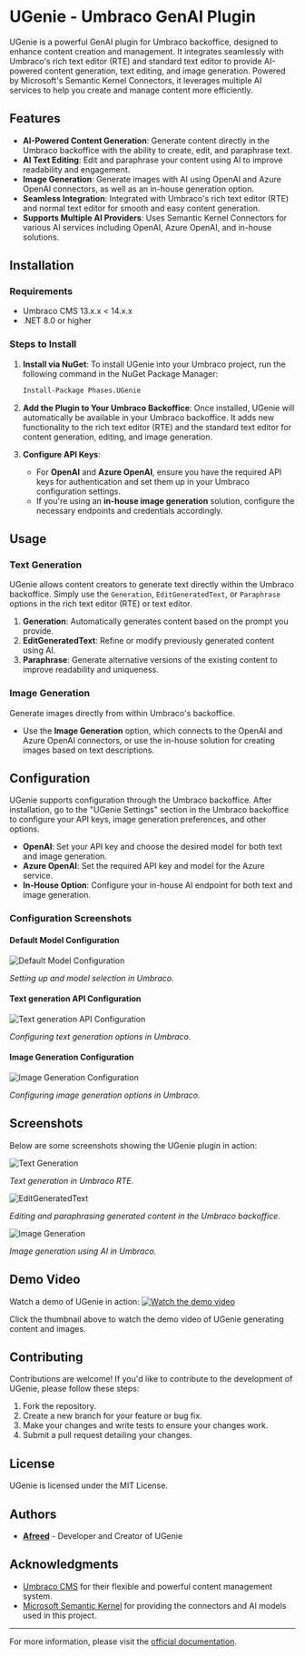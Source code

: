 # UGenie - Umbraco GenAI Plugin

UGenie is a powerful GenAI plugin for Umbraco backoffice, designed to enhance content creation and management. It integrates seamlessly with Umbraco's rich text editor (RTE) and standard text editor to provide AI-powered content generation, text editing, and image generation. Powered by Microsoft's Semantic Kernel Connectors, it leverages multiple AI services to help you create and manage content more efficiently.

## Features

- **AI-Powered Content Generation**: Generate content directly in the Umbraco backoffice with the ability to create, edit, and paraphrase text.
- **AI Text Editing**: Edit and paraphrase your content using AI to improve readability and engagement.
- **Image Generation**: Generate images with AI using OpenAI and Azure OpenAI connectors, as well as an in-house generation option.
- **Seamless Integration**: Integrated with Umbraco's rich text editor (RTE) and normal text editor for smooth and easy content generation.
- **Supports Multiple AI Providers**: Uses Semantic Kernel Connectors for various AI services including OpenAI, Azure OpenAI, and in-house solutions.

## Installation

### Requirements
- Umbraco CMS 13.x.x < 14.x.x
- .NET 8.0 or higher

### Steps to Install

1. **Install via NuGet**:
   To install UGenie into your Umbraco project, run the following command in the NuGet Package Manager:
   ```bash
   Install-Package Phases.UGenie
   ```

2. **Add the Plugin to Your Umbraco Backoffice**:
   Once installed, UGenie will automatically be available in your Umbraco backoffice. It adds new functionality to the rich text editor (RTE) and the standard text editor for content generation, editing, and image generation.

3. **Configure API Keys**:
   - For **OpenAI** and **Azure OpenAI**, ensure you have the required API keys for authentication and set them up in your Umbraco configuration settings.
   - If you're using an **in-house image generation** solution, configure the necessary endpoints and credentials accordingly.

## Usage

### Text Generation
UGenie allows content creators to generate text directly within the Umbraco backoffice. Simply use the `Generation`, `EditGeneratedText`, or `Paraphrase` options in the rich text editor (RTE) or text editor.

1. **Generation**: Automatically generates content based on the prompt you provide.
2. **EditGeneratedText**: Refine or modify previously generated content using AI.
3. **Paraphrase**: Generate alternative versions of the existing content to improve readability and uniqueness.

### Image Generation
Generate images directly from within Umbraco's backoffice.

- Use the **Image Generation** option, which connects to the OpenAI and Azure OpenAI connectors, or use the in-house solution for creating images based on text descriptions.

## Configuration

UGenie supports configuration through the Umbraco backoffice. After installation, go to the "UGenie Settings" section in the Umbraco backoffice to configure your API keys, image generation preferences, and other options.

- **OpenAI**: Set your API key and choose the desired model for both text and image generation.
- **Azure OpenAI**: Set the required API key and model for the Azure service.
- **In-House Option**: Configure your in-house AI endpoint for both text and image generation.

### Configuration Screenshots

#### Default Model Configuration
![Default Model Configuration](./UmbracoGenie/UmbracoGenie/Assets/Screenshots/UGenieScreenshot1.png)

*Setting up and model selection in Umbraco.*

#### Text generation API Configuration
![Text generation API Configuration](./UmbracoGenie/UmbracoGenie/Assets/Screenshots/UGenieScreenshot2.png)

*Configuring text generation options in Umbraco.*

#### Image Generation Configuration
![Image Generation Configuration](./UmbracoGenie/UmbracoGenie/Assets/Screenshots/UGenieScreenshot4.png)

*Configuring image generation options in Umbraco.*


## Screenshots

Below are some screenshots showing the UGenie plugin in action:

![Text Generation](./UmbracoGenie/UmbracoGenie/Assets/Screenshots/UGenieScreenshot5.png)

*Text generation in Umbraco RTE.*

![EditGeneratedText](./UmbracoGenie/UmbracoGenie/Assets/Screenshots/UGenieScreenshot7.png)

*Editing and paraphrasing generated content in the Umbraco backoffice.*

![Image Generation](./UmbracoGenie/UmbracoGenie/Assets/Screenshots/UGenieScreenshot8.png)

*Image generation using AI in Umbraco.*

## Demo Video
Watch a demo of UGenie in action:
[![Watch the demo video](https://img.youtube.com/vi/_QWEMU5rsK8/0.jpg)](https://youtu.be/_QWEMU5rsK8)

Click the thumbnail above to watch the demo video of UGenie generating content and images.

## Contributing

Contributions are welcome! If you'd like to contribute to the development of UGenie, please follow these steps:

1. Fork the repository.
2. Create a new branch for your feature or bug fix.
3. Make your changes and write tests to ensure your changes work.
4. Submit a pull request detailing your changes.

## License

UGenie is licensed under the MIT License.

## Authors

- **[Afreed](https://github.com/Afreed-cp)** - Developer and Creator of UGenie

## Acknowledgments

- [Umbraco CMS](https://umbraco.com/) for their flexible and powerful content management system.
- [Microsoft Semantic Kernel](https://learn.microsoft.com/en-us/semantic-kernel/) for providing the connectors and AI models used in this project.

---

For more information, please visit the [official documentation](https://github.com/phases/Phases.UGenie).
